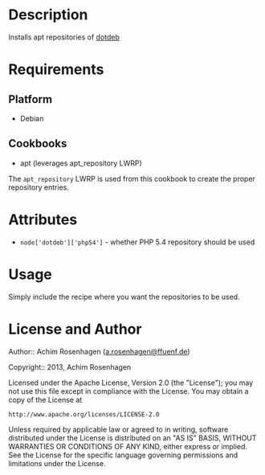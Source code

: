 Description
===========

Installs apt repositories of [dotdeb](http://www.dotdeb.org/instructions/)

Requirements
============

Platform
--------

* Debian

Cookbooks
---------

* apt (leverages apt_repository LWRP)

The `apt_repository` LWRP is used from this cookbook to create the proper repository entries.

Attributes
==========

* `node['dotdeb']['php54']` - whether PHP 5.4 repository should be used

Usage
=====

Simply include the recipe where you want the repositories to be used.

License and Author
==================

Author:: Achim Rosenhagen (<a.rosenhagen@ffuenf.de>)

Copyright:: 2013, Achim Rosenhagen

Licensed under the Apache License, Version 2.0 (the "License");
you may not use this file except in compliance with the License.
You may obtain a copy of the License at

    http://www.apache.org/licenses/LICENSE-2.0

Unless required by applicable law or agreed to in writing, software
distributed under the License is distributed on an "AS IS" BASIS,
WITHOUT WARRANTIES OR CONDITIONS OF ANY KIND, either express or implied.
See the License for the specific language governing permissions and
limitations under the License.
